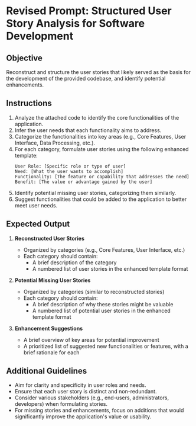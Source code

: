 # Revised Prompt: Structured User Story Analysis for Software Development

## Objective
Reconstruct and structure the user stories that likely served as the basis for the development of the provided codebase, and identify potential enhancements.

## Instructions

1. Analyze the attached code to identify the core functionalities of the application.
2. Infer the user needs that each functionality aims to address.
3. Categorize the functionalities into key areas (e.g., Core Features, User Interface, Data Processing, etc.).
4. For each category, formulate user stories using the following enhanced template:
   ```
   User Role: [Specific role or type of user]
   Need: [What the user wants to accomplish]
   Functionality: [The feature or capability that addresses the need]
   Benefit: [The value or advantage gained by the user]
   ```
5. Identify potential missing user stories, categorizing them similarly.
6. Suggest functionalities that could be added to the application to better meet user needs.

## Expected Output

1. **Reconstructed User Stories**
   * Organized by categories (e.g., Core Features, User Interface, etc.)
   * Each category should contain:
     - A brief description of the category
     - A numbered list of user stories in the enhanced template format

2. **Potential Missing User Stories**
   * Organized by categories (similar to reconstructed stories)
   * Each category should contain:
     - A brief description of why these stories might be valuable
     - A numbered list of potential user stories in the enhanced template format

3. **Enhancement Suggestions**
   * A brief overview of key areas for potential improvement
   * A prioritized list of suggested new functionalities or features, with a brief rationale for each

## Additional Guidelines

* Aim for clarity and specificity in user roles and needs.
* Ensure that each user story is distinct and non-redundant.
* Consider various stakeholders (e.g., end-users, administrators, developers) when formulating stories.
* For missing stories and enhancements, focus on additions that would significantly improve the application's value or usability.
